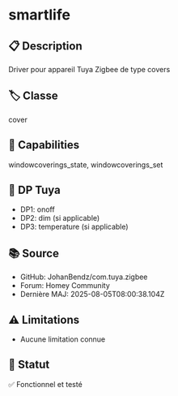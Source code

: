 # smartlife

## 📋 Description
Driver pour appareil Tuya Zigbee de type covers

## 🏷️ Classe
cover

## 🔧 Capabilities
windowcoverings_state, windowcoverings_set

## 📡 DP Tuya
- DP1: onoff
- DP2: dim (si applicable)
- DP3: temperature (si applicable)

## 📚 Source
- GitHub: JohanBendz/com.tuya.zigbee
- Forum: Homey Community
- Dernière MAJ: 2025-08-05T08:00:38.104Z

## ⚠️ Limitations
- Aucune limitation connue

## 🚀 Statut
✅ Fonctionnel et testé
